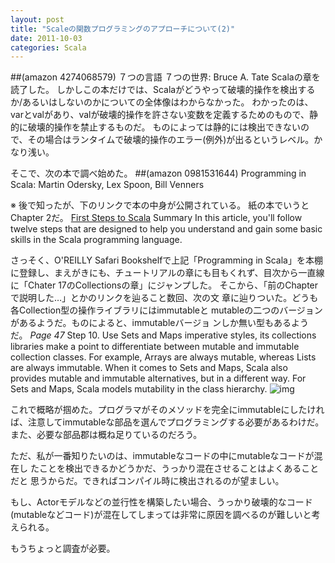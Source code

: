 ```yaml
---
layout: post
title: "Scaleの関数プログラミングのアプローチについて(2)"
date: 2011-10-03
categories: Scala
---
```

 ##(amazon 4274068579)  ７つの言語 ７つの世界: Bruce A. Tate
Scalaの章を読了した。
しかしこの本だけでは、Scalaがどうやって破壊的操作を検出するか/あるいはしないのかについての全体像はわからなかった。
わかったのは、varとvalがあり、valが破壊的操作を許さない変数を定義するためのもので、静的に破壊的操作を禁止するものだ。
ものによっては静的には検出できないので、その場合はランタイムで破壊的操作のエラー(例外)が出るというレベル。かなり浅い。

そこで、次の本で調べ始めた。
 ##(amazon 0981531644)  Programming in Scala: Martin Odersky, Lex Spoon, Bill Venners
 
 ※ 後で知ったが、下のリンクで本の中身が公開されている。
 紙の本でいうとChapter 2だ。
 [First Steps to Scala](http://www.artima.com/scalazine/articles/steps.html)
 Summary In this article, you'll follow twelve steps that are designed
  to help you understand and gain some basic skills in the Scala
  programming language.

さっそく、O'REILLY Safari Bookshelfで上記「Programming in Scala」を本棚
に登録し、まえがきにも、チュートリアルの章にも目もくれず、目次から一直線
に「Chater 17のCollectionsの章」にジャンプした。
そこから、「前のChapterで説明した…」とかのリンクを辿ること数回、次の文
章に辿りついた。どうも各Collection型の操作ライブラリにはimmutableと
mutableの二つのバージョンがあるようだ。ものによると、immutableバージョ
ンしか無い型もあるようだ。
 *Page 47*
 Step 10. Use Sets and Maps
  imperative styles, its collections libraries make a point to
  differentiate between mutable and immutable collection classes. For
  example, Arrays are always mutable, whereas Lists are always
  immutable. When it comes to Sets and Maps, Scala also provides
  mutable and immutable alternatives, but in a different way. For Sets
  and Maps, Scala models mutability in the class hierarchy.
![img](http://www.artima.com/scalazine/articles/sets.gif)

これで概略が掴めた。プログラマがそのメソッドを完全にimmutableにしたけれ
ば、注意してimmutableな部品を選んでプログラミングする必要があるわけだ。
また、必要な部品郡は概ね足りているのだろう。

ただ、私が一番知りたいのは、immutableなコードの中にmutableなコードが混在し
たことを検出できるかどうかだ、うっかり混在させることはよくあることだと
思うからだ。できればコンパイル時に検出されるのが望ましい。

もし、Actorモデルなどの並行性を構築したい場合、うっかり破壊的なコード
(mutableなどコード)が混在してしまっては非常に原因を調べるのが難しいと考
えられる。

もうちょっと調査が必要。
